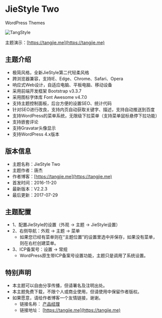 # JieStyle Two

WordPress Themes

![TangStyle](https://tangjie.me/media/themes/JieStyle-Two.jpg)

主题演示：[https://tangjie.me](https://tangjie.me)

## 主题介绍
* 极简风格，全新JieStyle第二代轻柔风格
* 跨浏览器兼容，支持IE、Edge、Chrome、Safari、Opera
* 响应式Web设计，自适应电脑、平板电脑、移动设备
* 采用前端开发框架 Bootstrap v3.3.7
* 采用图标字体库 Font Awesome v4.7.0
* 支持主题控制面板，后台方便的设置SEO、统计代码
* 针对SEO进行改良，支持内页自动获取关键字、描述，支持自动推送到百度
* 支持WordPress的菜单系统，无限级下拉菜单（支持菜单鼠标悬停下拉功能）
* 支持嵌套评论
* 支持Gravatar头像显示
* 支持WordPress 4.x版本

## 版本信息
* 主题名称：JieStyle Two
* 主题作者：唐杰
* 作者博客：[https://tangjie.me](https://tangjie.me)
* 首发时间：2016-11-20
* 最新版本：V2.2.3
* 最后更新：2017-07-29

## 主题配置
* 1、配置JieStyle的设置（外观 -> 主题 -> JieStyle设置）
* 2、右侧导航：外观 -> 主题 -> 菜单
    *  如果您已经有菜单则在“主题位置”的设置里选中并保存，如果没有菜单，则在右栏创建菜单。
* 3、ICP备案号：设置 -> 常规
    *  WordPress原生带ICP备案号设置功能，主题只是调用了系统设置。

## 特别声明
* 本主题可以自由分享传播，但请署名及注明出处。
* 本主题免费下载，不限个人或商业使用，但请使用中保留作者版权。
* 如果愿意，请给作者博客一个友情链接，谢谢。
    *  链接名称： [产品经理](https://tangjie.me)
    *  链接地址： [https://tangjie.me](https://tangjie.me)
